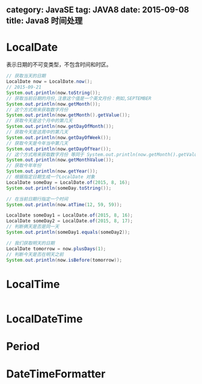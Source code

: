 category: JavaSE
tag: JAVA8
date: 2015-09-08
title: Java8 时间处理
---

# LocalDate
表示日期的不可变类型，不包含时间和时区。
```java
// 获取当天的日期
LocalDate now = LocalDate.now();
// 2015-09-21
System.out.println(now.toString());
// 获取当前日期的月份,注意这个值是一个英文月份：例如,SEPTEMBER
System.out.println(now.getMonth());
// 这个方式用来获取数字月份
System.out.println(now.getMonth().getValue());
// 获取今天是这个月中的第几天
System.out.println(now.getDayOfMonth());
// 获取今天是这周中的第几天
System.out.println(now.getDayOfWeek());
// 获取今天是今年当中第几天
System.out.println(now.getDayOfYear());
// 这个方式用来获取数字月份 等同于 System.out.println(now.getMonth().getValue());
System.out.println(now.getMonthValue());
// 获取今年年份
System.out.println(now.getYear());
// 根据指定日期生成一个LocalDate 对象
LocalDate someDay = LocalDate.of(2015, 8, 16);
System.out.println(someDay.toString());

// 在当前日期行指定一个时间
System.out.println(now.atTime(12, 59, 59));

LocalDate someDay1 = LocalDate.of(2015, 8, 16);
LocalDate someDay2 = LocalDate.of(2015, 8, 17);
// 判断俩天是否是同一天
System.out.println(someDay1.equals(someDay2));

// 我们获取明天的日期
LocalDate tomorrow = now.plusDays(1);
// 判断今天是否在明天之前
System.out.println(now.isBefore(tomorrow));
```

# LocalTime
```java

```

# LocalDateTime

# Period

# DateTimeFormatter